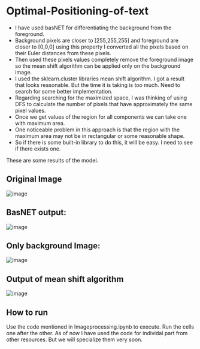 # Optimal-Positioning-of-text


* I have used basNET for differentiating the background from the foreground.
* Background pixels are closer to [255,255,255] and foreground are closer to [0,0,0] using this property I converted all the pixels based on their Euler distances from these pixels.
* Then used these pixels values completely remove the foreground image so the mean shift algorithm can be applied only on the background image.
* I used the sklearn.cluster libraries mean shift algorithm. I got a result that looks reasonable. But the time it is taking is too much. Need to search for some better implementation.
* Regarding searching for the maximized space, I was thinking of using DFS to calculate the number of pixels that have approximately the same pixel values. 
* Once we get values of the region for all components we can take one with maximum area.
* One noticeable problem in this approach is that the region with the maximum area may not be in rectangular or some reasonable shape. 
* So if there is some built-in library to do this, it will be easy. I need to see if there exists one.

These are some results of the model.

## Original Image

![image](https://user-images.githubusercontent.com/59763897/126057590-f41c740d-0390-4a86-97ac-c8a3bff850a0.png)


## BasNET output:

![image](https://user-images.githubusercontent.com/59763897/126057598-5160bb17-8872-408e-8596-f1cfcb643553.png)


## Only background Image:

![image](https://user-images.githubusercontent.com/59763897/126057601-30b304bb-6335-4c75-89b5-1b128b8664ec.png)



## Output of mean shift algorithm

![image](https://user-images.githubusercontent.com/59763897/126057609-da96ae9e-e451-45b9-91ce-93489de45d37.png)


## How to run

Use the code mentioned in Imageprocessing.ipynb to execute. Run the cells one after the other. As of now I have used the code for individal part from other resources. But we will specialize them very soon.
